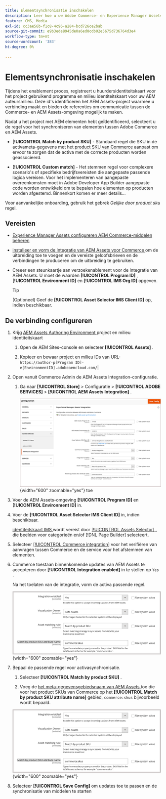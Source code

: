 ```yaml
---
title: Elementsynchronisatie inschakelen
description: Leer hoe u uw Adobe Commerce- en Experience Manager Assets-projecten kunt verbinden om de synchronisatie van bedrijfsmiddelen tussen deze twee systemen mogelijk te maken.
feature: CMS, Media
exl-id: cc3ae56b-f1c8-4c96-a284-bcd726ce2bab
source-git-commit: e9b3ede8945de0a6ed0cdb02e5675d736764d3e4
workflow-type: tm+mt
source-wordcount: '383'
ht-degree: 0%

---
```


# Elementsynchronisatie inschakelen

Tijdens het enablement proces, registreert u huurdersidentiteitskaart voor het project gebruikend programma en milieu identiteitskaart voor uw AEM auteursmilieu. Deze id&#39;s identificeren het AEM Assets-project waarmee u verbinding maakt en bieden de referenties om communicatie tussen de Commerce- en AEM Assets-omgeving mogelijk te maken.

Nadat u het project met AEM elementen hebt geïdentificeerd, selecteert u de regel voor het synchroniseren van elementen tussen Adobe Commerce en AEM Assets.

- **[!UICONTROL Match by product SKU]** - Standaard regel die SKU in de activameta-gegevens met het [ product SKU van Commerce ](https://experienceleague.adobe.com/en/docs/commerce-operations/operational-playbook/glossary#sku) aanpast om ervoor te zorgen dat de activa met de correcte producten worden geassocieerd.

- **[!UICONTROL Custom match]** - Het stemmen regel voor complexere scenario&#39;s of specifieke bedrijfsvereisten die aangepaste passende logica vereisen. Voor het implementeren van aangepaste overeenkomsten moet in Adobe Developer App Builder aangepaste code worden ontwikkeld om te bepalen hoe elementen op producten worden afgestemd. Binnenkort komen er meer details...

Voor aanvankelijke onboarding, gebruik het gebrek *Gelijke door product sku* regel.

## Vereisten

- [Experience Manager Assets configureren AEM Commerce-middelen beheren](#aem-assets-configure-aem)

- [ installeer en vorm de Integratie van AEM Assets voor Commerce ](#aem-assets-configure-commerce.md) om de uitbreiding toe te voegen en de vereiste geloofsbrieven en de verbindingen te produceren om de uitbreiding te gebruiken.

- Creeer een steunkaartje aan verzoekenablement voor de Integratie van AEM Assets. U moet de waarden **[!UICONTROL Program ID]** , **[!UICONTROL Environment ID]** en **[!UICONTROL IMS Org ID]** opgeven.

  >[!TIP]
  >
  > (Optioneel) Geef de **[!UICONTROL Asset Selector IMS Client ID]** op, indien beschikbaar.

## De verbinding configureren

1. Krijg [ AEM Assets Authoring Environment ](https://experienceleague.adobe.com/en/docs/experience-manager-cloud-service/content/sites/authoring/quick-start) project en milieu identiteitskaart

   1. Open de AEM Sites-console en selecteer **[!UICONTROL Assets]** .

   1. Kopieer en bewaar project en milieu IDs van URL:<br>`https://author-p[Program ID]-e[EnvironmentID].adobeaemcloud.com/`|

1. Open vanuit Commerce Admin de AEM Assets Integration-configuratie.

   1. Ga naar **[!UICONTROL Store]** > Configuratie > **[!UICONTROL ADOBE SERVICES]** > **[!UICONTROL AEM Assets Integration]** .

      ![ de Integratie van AEM Assets laat de integratie ](assets/aem-assets-integration-enable-config.png){width="600" zoomable="yes"} toe

1. Voer de AEM Assets-omgeving **[!UICONTROL Program ID]** en **[!UICONTROL Environment ID]** in.

1. Voer de **[!UICONTROL Asset Selector IMS Client ID]** in, indien beschikbaar.

   [ identiteitskaart IMS ](../getting-started/adobe-ims-config.md) wordt vereist door [[!UICONTROL Assets Selector] ](https://experienceleague.adobe.com/en/docs/experience-manager-cloud-service/content/assets/manage/asset-selector/overview-asset-selector), die beelden voor categorieën en/of [!DNL Page Builder] selecteert.

1. Selecteer [[!UICONTROL Commerce integration]](aem-assets-configure-commerce.md#add-the-integration-to-the-commerce-environment) voor het verifiëren van aanvragen tussen Commerce en de service voor het afstemmen van elementen.

1. Commerce toestaan binnenkomende updates van AEM Assets te accepteren door **[!UICONTROL Integration enabled]** in te stellen op `Yes` .

   Na het toelaten van de integratie, vorm de activa passende regel.

   ![ de uitgezochte regel van de de activagelijke van AEM Assets integratie ](assets/aem-assets-config-matching-rule.png){width="600" zoomable="yes"}

1. Bepaal de passende regel voor activasynchronisatie.

   1. Selecteer **[!UICONTROL Match by product SKU]** .

   1. Voeg de [ het meta-gegevensgebiedsnaam van AEM Assets ](aem-assets-configure-aem.md#configure-metadata) toe die voor het product SKUs van Commerce op het **[!UICONTROL Match by product SKU attribute name]** gebied, `commerce:skus` bijvoorbeeld wordt bepaald.

   ![ de uitgezochte regel van de de activagelijke van AEM Assets integratie ](assets/aem-assets-config-matching-rule.png){width="600" zoomable="yes"}

1. Selecteer **[!UICONTROL Save Config]** om updates toe te passen en de synchronisatie van middelen te starten
